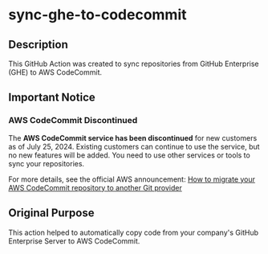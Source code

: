 # sync-ghe-to-codecommit

## Description

This GitHub Action was created to sync repositories from GitHub Enterprise (GHE) to AWS CodeCommit.

## Important Notice

### AWS CodeCommit Discontinued

The **AWS CodeCommit service has been discontinued** for new customers as of July 25, 2024. Existing customers can continue to use the service, but no new features will be added. You need to use other services or tools to sync your repositories.

For more details, see the official AWS announcement: [How to migrate your AWS CodeCommit repository to another Git provider](https://aws.amazon.com/blogs/devops/how-to-migrate-your-aws-codecommit-repository-to-another-git-provider/)

## Original Purpose

This action helped to automatically copy code from your company's GitHub Enterprise Server to AWS CodeCommit.
